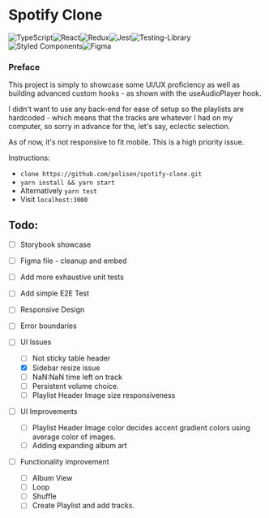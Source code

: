 # Spotify Clone 

![TypeScript](https://img.shields.io/badge/typescript-%23007ACC.svg?style=for-the-badge&logo=typescript&logoColor=white)![React](https://img.shields.io/badge/react-%2320232a.svg?style=for-the-badge&logo=react&logoColor=%2361DAFB)![Redux](https://img.shields.io/badge/redux-%23593d88.svg?style=for-the-badge&logo=redux&logoColor=white)![Jest](https://img.shields.io/badge/-jest-%23C21325?style=for-the-badge&logo=jest&logoColor=white)![Testing-Library](https://img.shields.io/badge/-TestingLibrary-%23E33332?style=for-the-badge&logo=testing-library&logoColor=white)![Styled Components](https://img.shields.io/badge/styled--components-DB7093?style=for-the-badge&logo=styled-components&logoColor=white)![Figma](https://img.shields.io/badge/figma-%23F24E1E.svg?style=for-the-badge&logo=figma&logoColor=white)

### Preface

This project is simply to showcase some UI/UX proficiency as well as building advanced custom hooks - as shown with the useAudioPlayer hook.

I didn't want to use any back-end  for ease of setup so the playlists are hardcoded - which means that the tracks are whatever I had on my computer, so sorry in advance for the, let's say, eclectic selection.

As of now, it's not responsive to fit mobile. This is a high priority issue.

Instructions:

- `clone https://github.com/polisen/spotify-clone.git`
- `yarn install && yarn start`
- Alternatively `yarn test`
- Visit `localhost:3000`



## Todo:

- [ ] Storybook showcase
- [ ] Figma file - cleanup and embed

- [ ] Add more exhaustive unit tests
- [ ] Add simple E2E Test
- [ ] Responsive Design
- [ ] Error boundaries
- [ ] UI Issues
  - [ ] Not sticky table header
  - [x] Sidebar resize issue
  - [ ] NaN:NaN time left on track
  - [ ] Persistent volume choice.
  - [ ] Playlist Header Image size responsiveness

- [ ] UI Improvements
  - [ ] Playlist Header Image color decides accent gradient colors using average color of images.
  - [ ] Adding expanding album art

- [ ] Functionality improvement
  - [ ] Album View
  - [ ] Loop
  - [ ] Shuffle
  - [ ] Create Playlist and add tracks.